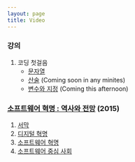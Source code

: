 ```yaml
---
layout: page
title: Video
---
```

### 강의
1. 코딩 첫걸음
   - [문자열](https://youtu.be/P4tFJ5kBXzk)
   - [산술]() (Coming soon in any minites)
   - [변수와 지정]() (Coming this afternoon)

### [소프트웨어 혁명 : 역사와 전망](https://www.youtube.com/playlist?list=PL0UNsS2daHTziQ6QcREkcMg773C4dhWAK) (2015)
1. [서막](https://youtu.be/PrEs7Fbwflk)
2. [디지털 혁명](https://youtu.be/9i8s2xmFrdU)
3. [소프트웨어 혁명](https://youtu.be/Hy2RM0oAm-8)
4. [소프트웨어 중심 사회](https://youtu.be/aWugE9b5PrM)
